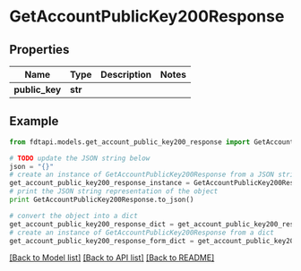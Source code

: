# GetAccountPublicKey200Response


## Properties
Name | Type | Description | Notes
------------ | ------------- | ------------- | -------------
**public_key** | **str** |  | 

## Example

```python
from fdtapi.models.get_account_public_key200_response import GetAccountPublicKey200Response

# TODO update the JSON string below
json = "{}"
# create an instance of GetAccountPublicKey200Response from a JSON string
get_account_public_key200_response_instance = GetAccountPublicKey200Response.from_json(json)
# print the JSON string representation of the object
print GetAccountPublicKey200Response.to_json()

# convert the object into a dict
get_account_public_key200_response_dict = get_account_public_key200_response_instance.to_dict()
# create an instance of GetAccountPublicKey200Response from a dict
get_account_public_key200_response_form_dict = get_account_public_key200_response.from_dict(get_account_public_key200_response_dict)
```
[[Back to Model list]](../README.md#documentation-for-models) [[Back to API list]](../README.md#documentation-for-api-endpoints) [[Back to README]](../README.md)


